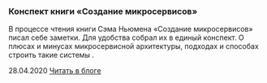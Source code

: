 ### Конспект книги «Создание микросервисов»

В процессе чтения книги Сэма Ньюмена «Создание микросервисов» писал себе заметки. Для удобства собрал их в единый конспект. О плюсах и минусах микросервисной архитектуры, подходах и способах строить такие системы .

28.04.2020 [Читать в блоге](https://blog.kamyshev.me/building-microservices/?utm_source=personal_site)

